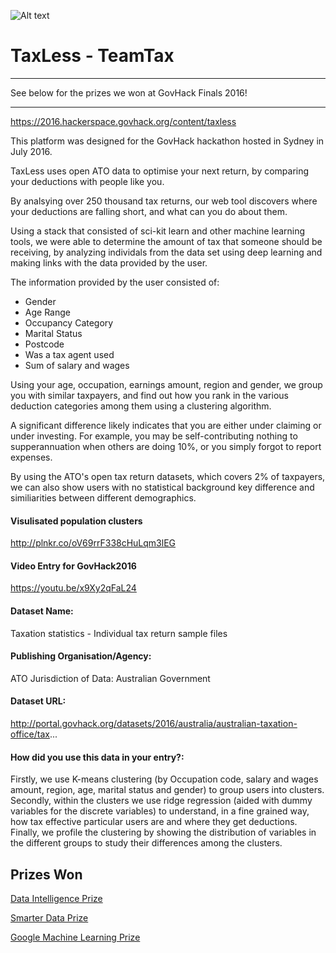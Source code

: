 
![Alt text](http://i.imgur.com/Fd1aRP8.png)

# TaxLess - TeamTax

***
See below for the prizes we won at GovHack Finals 2016!
***

https://2016.hackerspace.govhack.org/content/taxless

This platform was designed for the GovHack hackathon hosted in Sydney in July 2016.

TaxLess uses open ATO data to optimise your next return, by comparing your deductions with people like you.

By analsying over 250 thousand tax returns, our web tool discovers where your deductions are falling short, and what can you do about them.

Using a stack that consisted of sci-kit learn and other machine learning tools, we were able to determine the amount of tax that someone should be receiving, by analyzing individals from the data set using deep learning and making links with the data provided by the user.

The information provided by the user consisted of:
- Gender
- Age Range
- Occupancy Category
- Marital Status
- Postcode
- Was a tax agent used
- Sum of salary and wages

Using your age, occupation, earnings amount, region and gender, we group you with similar taxpayers, and find out how you rank in the various deduction categories among them using a clustering algorithm. 

A significant difference likely indicates that you are either under claiming or under investing. For example, you may be self-contributing nothing to supperannuation when others are doing 10%, or you simply forgot to report expenses. 

By using the ATO's open tax return datasets, which covers 2% of taxpayers, we can also show users with no statistical background key difference and similiarities between different demographics.

#### Visulisated population clusters
http://plnkr.co/oV69rrF338cHuLqm3lEG

#### Video Entry for GovHack2016
https://youtu.be/x9Xy2qFaL24

#### Dataset Name: 
Taxation statistics - Individual tax return sample files
#### Publishing Organisation/Agency: 
ATO
Jurisdiction of Data: 
Australian Government
#### Dataset URL: 
http://portal.govhack.org/datasets/2016/australia/australian-taxation-office/tax...
#### How did you use this data in your entry?: 
Firstly, we use K-means clustering (by Occupation code, salary and wages amount, region, age, marital status and gender) to group users into clusters. Secondly, within the clusters we use ridge regression (aided with dummy variables for the discrete variables) to understand, in a fine grained way, how tax effective particular users are and where they get deductions. Finally, we profile the clustering by showing the distribution of variables in the different groups to study their differences among the clusters.

## Prizes Won
[Data Intelligence Prize](http://portal.govhack.org/prizes/2016/australia/australia-data-intelligence-hack.html)

[Smarter Data Prize](http://portal.govhack.org/prizes/2016/australia/australia-smarter-data.html)

[Google Machine Learning Prize](http://portal.govhack.org/prizes/2016/australia/australia-machine-learning-hack.html)

